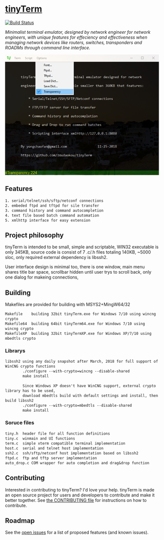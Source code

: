 # [tinyTerm](http://zoudaokou.github.io/tinyTerm)

[![Build Status](https://travis-ci.org/pages-themes/minimal.svg?branch=master)](https://travis-ci.org/pages-themes/minimal) 

*Minimalist terminal emulator, designed by network engineer for network engineers, with unique features for effeciency and effectiveness when managing network devices like routers, switches, transponders and ROADMs through command line interface.*

![Thumbnail of minimal](thumbnail.png)


## Features
    1. serial/telnet/ssh/sftp/netconf connections
    2. embeded ftpd and tftpd for sile transfer
    3. command history and command autocompletion
    4. text file based batch command automation
    5. xmlhttp interface for easy extension


## Project philosophy
tinyTerm is intended to be small, simple and scriptable, WIN32 executable is only 345KB, source code is consist of 7 .c/.h files totaling 140KB, ~5000 sloc, only required external dependency is libssh2. 

User interface design is minimal too, there is one window, main menu shares title bar space, scrollbar hidden until user trys to scroll back, only one dialog for makeing connections, 


## Building
Makefiles are provided for building with MSYS2+MingW64/32

    Makefile    building 32bit tinyTerm.exe for Windows 7/10 using wincng crypto
    Makefile64  building 64bit tinyTerm64.exe for Windows 7/10 using wincng crypto
    MakefileXP  building 32bit tinyTermXP.exe for Windows XP/7/10 using mbedtls crypto

### Librarys
    libssh2 using any daily snapshot after March, 2018 for full support of WinCNG crypto functions
            ./configure --with-crypto=wincng --disable-shared
            make install
            
            Since Windows XP doesn't have WinCNG support, external crypto library has to be used, 
            download mbedtls build with default settings and install, then build libssh2
            ./configure --with-crypto=mbedtls --disable-shared
            make install
            
### Soruce files
    tiny.h  header file for all function definitions
    tiny.c  winmain and UI functions
    term.c  simple xterm compatible terminal implementation
    host.c  serial and telnet host implementation
    ssh2.c  ssh/sftp/netconf host implementation based on libssh2
    ftpd.c  ftp and tftp server implementation
    auto_drop.c COM wrapper for auto completion and drag&drop function
    

## Contributing
Interested in contributing to tinyTerm? I'd love your help. tinyTerm is made an open source project for users and developers to contribute and make it better together. See [the CONTRIBUTING file](docs/CONTRIBUTING.md) for instructions on how to contribute.


## Roadmap
See the [open issues](https://github.com/zoudaokou/tinyTerm/issues) for a list of proposed features (and known issues).
